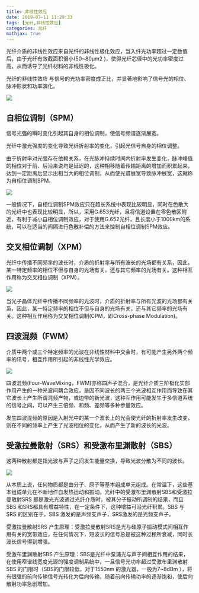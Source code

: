 ```yaml
---
title: 非线性效应
date: 2019-07-11 11:29:33
tags: [光纤,非线性效应]
categories: 光纤
mathjax: true
---
```

<meta name="referrer" content="no-referrer" />
光纤介质的非线性效应来自光纤的非线性极化效应，当入纤光功率超过一定数值后，由于光纤有效截面积很小(50~80µm2 )，使得光纤芯径中的光功率密度过高，从而诱导了光纤材料的非线性极化。

光纤的非线性效应 与信号的光功率密度成正比，并显著地影响了信号光的相位、脉冲形状和功率演化。

![](http://ww1.sinaimg.cn/large/006eDJDNly1g4vqscmimwj30nf0b5dhh.jpg)


## 自相位调制（SPM）
信号光强的瞬时变化引起其自身的相位调制，使信号频谱逐渐展宽。

光纤中激光强度的变化导致光纤折射率的变化，引起光信号自身的相位调整。

由于折射率对光强存在依赖关系，在光脉冲持续时间内折射率发生变化，脉冲峰值的相位对于前、后沿来说均是延迟的，这种相移随着传输距离的增加而积累起来，达到一定距离后显示出相当大的相位调制，从而使光谱展宽导致脉冲展宽，这就称为自相位调制SPM。

![](http://ww1.sinaimg.cn/large/006eDJDNly1g4vun316zmj30ls0dqtb0.jpg)

一般情况下，自相位调制SPM效应只在超长系统中表现比较明显，同时在色散大的光纤中也表现比较明显，所以，采用G.653光纤，且将信道设置在零色散区附近，有利于减小自相位调制效应，对于使用G.652光纤，且长度小于1000km的系统，可以在适当的间隔进行色散补偿的方法来控制自相位调制SPM效应。


## 交叉相位调制（XPM）

光纤中传播不同频率的波长时，介质的折射率与所有波长的光场都有关系，因此，某一特定频率的相位不但与自身的光场有关，还与其它频率的光场有关。这种相互作用称为交叉相位调制（XPM）。

![](http://ww1.sinaimg.cn/large/006eDJDNly1g4vv003wkij30hj0atdgj.jpg)

当光子晶体光纤中传播不同频率的光波时，介质的折射率与所有光波的光场都有关系，因此，某一特定频率的相位不但与自身的光场有关，还与其它频率的光场有关。这种相互作用称为交叉相位调制(CPM，即Cross-phase Modulation)。

## 四波混频（FWM）

介质中两个或三个特定频率的光波在非线性材料中交会时，有可能产生另外两个频率的讯号，相互作用所引起的非线性光学效应。

![](http://ww1.sinaimg.cn/large/006eDJDNly1g4vv3w6v2tj30ij080dgb.jpg)

四波混频(Four-WaveMixing，FWM)亦称四声子混合，是光纤介质三阶极化实部作用产生的一种光波间耦合效应，是因不同波长的两三个光波相互作用而导致在其它波长上产生所谓混频产物，或边带的新光波，这种互作用可能发生于多信道系统的信号之间，可以产生三倍频、和频、差频等多种参量效应。

发生四波混频的原因是入射光中的某一个波长上的光会使光纤的折射率发生改变，则在不同的频率上产生了光波相位的变化，从而产生了新的波长的光波。

## 受激拉曼散射（SRS）和受激布里渊散射（SBS）

这两种散射都是指光波与声子之间发生能量交换，导致光波分散为不同的波长。

![](http://ww1.sinaimg.cn/large/006eDJDNly1g4vva94uh6j30lz0jvwfv.jpg)

从本质上说，任何物质都是由分子、原子等基本组成单元组成。在常温下，这些基本组成单元在不断地作自发热运动和振动。光纤中的受激布里渊散射SBS和受激拉曼散射SRS 都是激光光波通过光纤介质时，被其分子振动所调制的结果，而且SBS 和SRS都具有增益特性，在一定条件下，这种增益可沿光纤积累。SBS 与SRS 的区别在于，SBS 激发的是声频支声子，SRS激发的是光频支声子。

受激拉曼散射SRS 产生原理：受激拉曼散射SRS是光与硅原子振动模式间相互作用有关的宽带效应，在任何情况下，短波长的信号总是被这种过程所衰减，同时长波长信号得到增强。

受激布里渊散射SBS 产生原理：SBS是光纤中泵浦光与声子间相互作用的结果，在使用窄谱线宽度光源的强度调制系统中，一旦信号光功率超过受激布里渊散射SBS 的门限时（SBS的门限较低，对于1550nm 的激光器，一般为7~8dBm ），将有很强的前向传输信号光转化为后向传输，随着前向传输功率的逐渐饱和，使后向散射功率急剧增加。




